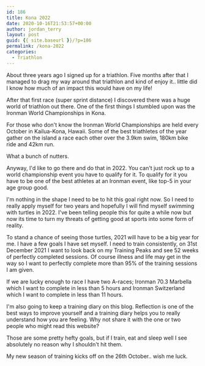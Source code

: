```yaml
---
id: 186
title: Kona 2022
date: 2020-10-16T21:53:57+00:00
author: jordan_terry
layout: post
guid: {{ site.baseurl }}/?p=186
permalink: /kona-2022
categories:
  - Triathlon
---
```

About three years ago I signed up for a triathlon. Five months after that I managed to drag my way around that triathlon and kind of enjoy it.. little did I know how much of an impact this would have on my life!

After that first race (super sprint distance) I discovered there was a huge world of triathlon out there. One of the first things I stumbled upon was the Ironman World Championships in Kona.

For those who don't know the Ironman World Championships are held every October in Kailua-Kona, Hawaii. Some of the best triathletes of the year gather on the island a race each other over the 3.9km swim, 180km bike ride and 42km run.

What a bunch of nutters.

Anyway, I'd like to go there and do that in 2022. You can't just rock up to a world championship event you have to qualify for it. To qualify for it you have to be one of the best athletes at an Ironman event, like top-5 in your age group good.

I'm nothing in the shape I need to be to hit this goal right now. So I need to really apply myself for two years and hopefully I will find myself swimming with turtles in 2022. I've been telling people this for quite a while now but now its time to turn my threats of getting good at sports into some form of reality.

To stand a chance of seeing those turtles, 2021 will have to be a big year for me. I have a few goals I have set myself. I need to train consistently, on 31st December 2021 I want to look back on my Training Peaks and see 52 weeks of perfectly completed sessions. Of course illness and life may get in the way so I want to perfectly complete more than 95% of the training sessions I am given.

If we are lucky enough to race I have two A-races; Ironman 70.3 Marbella which I want to complete in less than 5 hours and Ironman Switzerland which I want to complete in less than 11 hours.

I'm also going to keep a training diary on this blog. Reflection is one of the best ways to improve yourself and a training diary helps you to really understand how you are feeling. Why not share it with the one or two people who might read this website?

Those are some pretty hefty goals, but if I train, eat and sleep well I see absolutely no reason why I shouldn't hit them.

My new season of training kicks off on the 26th October.. wish me luck.